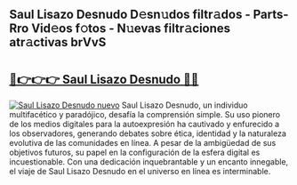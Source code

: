 ## Saul Lisazo Desnudo D𝚎sn𝚞dos filtr𝚊dos - Parts-Rro Vid𝚎os f𝚘tos - N𝚞evas filtr𝚊ciones atr𝚊ctivas brVvS

# <h2><a href="http://mbcr41n.tromn.icu/?c=Saul+Lisazo+Desnudo">🔗👉👉👉 Saul Lisazo Desnudo 🔗🔗</a></h2>

[![Saul Lisazo Desnudo nuevo](https://i.imgur.com/pEAQMta.gif)](http://mbcr41n.tromn.icu/?c=Saul+Lisazo+Desnudo)
Saul Lisazo Desnudo, un individuo multifacético y paradójico, desafía la comprensión simple. Su uso pionero de los medios digitales para la autoexpresión ha cautivado y enfurecido a los observadores, generando debates sobre ética, identidad y la naturaleza evolutiva de las comunidades en línea. A pesar de la ambigüedad de sus objetivos futuros, su papel en la configuración de la esfera digital es incuestionable. Con una dedicación inquebrantable y un encanto innegable, el viaje de Saul Lisazo Desnudo en el universo en línea es interminable.
